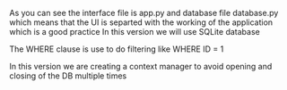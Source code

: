 As you can see the interface file is app.py and database file database.py
which means that the UI is separted with the working of the application which is a good practice
In this version we will use SQLite database

The WHERE clause is use to do filtering like WHERE ID = 1

In this version we are creating a context manager to avoid opening and closing of the DB multiple times